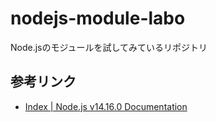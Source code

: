 nodejs-module-labo
==

Node.jsのモジュールを試してみているリポジトリ

## 参考リンク

- [Index | Node.js v14.16.0 Documentation](https://nodejs.org/docs/latest-v14.x/api/index.html)


